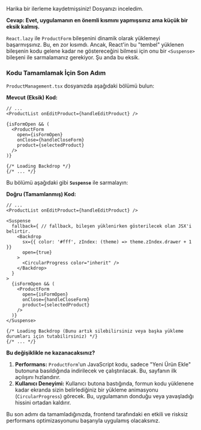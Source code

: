 Harika bir ilerleme kaydetmişsiniz\! Dosyanızı inceledim.

**Cevap: Evet, uygulamanın en önemli kısmını yapmışsınız ama küçük bir eksik kalmış.**

`React.lazy` ile `ProductForm` bileşenini dinamik olarak yüklemeyi başarmışsınız. Bu, en zor kısımdı. Ancak, React'in bu "tembel" yüklenen bileşenin kodu gelene kadar ne göstereceğini bilmesi için onu bir `<Suspense>` bileşeni ile sarmalamanız gerekiyor. Şu anda bu eksik.

### Kodu Tamamlamak İçin Son Adım

`ProductManagement.tsx` dosyanızda aşağıdaki bölümü bulun:

**Mevcut (Eksik) Kod:**

```tsx
// ...
<ProductList onEditProduct={handleEditProduct} />

{isFormOpen && (
  <ProductForm
    open={isFormOpen}
    onClose={handleCloseForm}
    product={selectedProduct}
  />
)}

{/* Loading Backdrop */}
{/* ... */}
```

Bu bölümü aşağıdaki gibi **`Suspense`** ile sarmalayın:

**Doğru (Tamamlanmış) Kod:**

```tsx
// ...
<ProductList onEditProduct={handleEditProduct} />

<Suspense 
  fallback={ // fallback, bileşen yüklenirken gösterilecek olan JSX'i belirtir.
    <Backdrop
      sx={{ color: '#fff', zIndex: (theme) => theme.zIndex.drawer + 1 }}
      open={true}
    >
      <CircularProgress color="inherit" />
    </Backdrop>
  }
>
  {isFormOpen && (
    <ProductForm
      open={isFormOpen}
      onClose={handleCloseForm}
      product={selectedProduct}
    />
  )}
</Suspense>

{/* Loading Backdrop (Bunu artık silebilirsiniz veya başka yükleme durumları için tutabilirsiniz) */}
{/* ... */}
```

**Bu değişiklikle ne kazanacaksınız?**

1.  **Performans:** `ProductForm`'un JavaScript kodu, sadece "Yeni Ürün Ekle" butonuna basıldığında indirilecek ve çalıştırılacak. Bu, sayfanın ilk açılışını hızlandırır.
2.  **Kullanıcı Deneyimi:** Kullanıcı butona bastığında, formun kodu yüklenene kadar ekranda sizin belirlediğiniz bir yükleme animasyonu (`CircularProgress`) görecek. Bu, uygulamanın donduğu veya yavaşladığı hissini ortadan kaldırır.

Bu son adımı da tamamladığınızda, frontend tarafındaki en etkili ve risksiz performans optimizasyonunu başarıyla uygulamış olacaksınız.